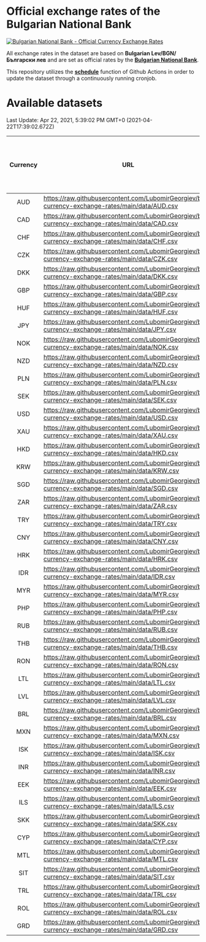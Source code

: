 # Official exchange rates of the Bulgarian National Bank

[![Bulgarian National Bank - Official Currency Exchange Rates](https://github.com/LubomirGeorgiev/bnb-currency-exchange-rates/actions/workflows/update-rates.yml/badge.svg?branch=main)](https://github.com/LubomirGeorgiev/bnb-currency-exchange-rates/actions/workflows/update-rates.yml)

All exchange rates in the dataset are based on **Bulgarian Lev/BGN/Български лев** and are set as official rates by the [**Bulgarian National Bank**](https://www.bnb.bg/Statistics/StExternalSector/StExchangeRates/StERForeignCurrencies/index.htm?toLang=_EN).

This repository utilizes the [**schedule**](https://docs.github.com/en/actions/reference/events-that-trigger-workflows) function of Github Actions in order to update the dataset through a continuously running cronjob.

# Available datasets

<!-- START LINKS (DO NOT EVER FU*ING DELETE THIS COMMENT FOR THE LOVE OF YOUR LIFE!!! IF YOU ARE CURIOS HOW IT WORKS, YOU CAN HAVE A LOOK AT ./src/updateReadme.ts) -->

Last Update: Apr 22, 2021, 5:39:02 PM GMT+0 (2021-04-22T17:39:02.672Z)

| Currency | URL                                                                                             | Number of records | Number of missing days that were filled in |
| :------: | ----------------------------------------------------------------------------------------------- | :---------------: | :----------------------------------------: |
|   AUD    | https://raw.githubusercontent.com/LubomirGeorgiev/bnb-currency-exchange-rates/main/data/AUD.csv |       7514        |                    2318                    |
|   CAD    | https://raw.githubusercontent.com/LubomirGeorgiev/bnb-currency-exchange-rates/main/data/CAD.csv |       7514        |                    2318                    |
|   CHF    | https://raw.githubusercontent.com/LubomirGeorgiev/bnb-currency-exchange-rates/main/data/CHF.csv |       7514        |                    2318                    |
|   CZK    | https://raw.githubusercontent.com/LubomirGeorgiev/bnb-currency-exchange-rates/main/data/CZK.csv |       7514        |                    2318                    |
|   DKK    | https://raw.githubusercontent.com/LubomirGeorgiev/bnb-currency-exchange-rates/main/data/DKK.csv |       7514        |                    2318                    |
|   GBP    | https://raw.githubusercontent.com/LubomirGeorgiev/bnb-currency-exchange-rates/main/data/GBP.csv |       7514        |                    2318                    |
|   HUF    | https://raw.githubusercontent.com/LubomirGeorgiev/bnb-currency-exchange-rates/main/data/HUF.csv |       7514        |                    2318                    |
|   JPY    | https://raw.githubusercontent.com/LubomirGeorgiev/bnb-currency-exchange-rates/main/data/JPY.csv |       7514        |                    2318                    |
|   NOK    | https://raw.githubusercontent.com/LubomirGeorgiev/bnb-currency-exchange-rates/main/data/NOK.csv |       7514        |                    2318                    |
|   NZD    | https://raw.githubusercontent.com/LubomirGeorgiev/bnb-currency-exchange-rates/main/data/NZD.csv |       7514        |                    2318                    |
|   PLN    | https://raw.githubusercontent.com/LubomirGeorgiev/bnb-currency-exchange-rates/main/data/PLN.csv |       7514        |                    2318                    |
|   SEK    | https://raw.githubusercontent.com/LubomirGeorgiev/bnb-currency-exchange-rates/main/data/SEK.csv |       7514        |                    2318                    |
|   USD    | https://raw.githubusercontent.com/LubomirGeorgiev/bnb-currency-exchange-rates/main/data/USD.csv |       7514        |                    2318                    |
|   XAU    | https://raw.githubusercontent.com/LubomirGeorgiev/bnb-currency-exchange-rates/main/data/XAU.csv |       7514        |                    2320                    |
|   HKD    | https://raw.githubusercontent.com/LubomirGeorgiev/bnb-currency-exchange-rates/main/data/HKD.csv |       7212        |                    2227                    |
|   KRW    | https://raw.githubusercontent.com/LubomirGeorgiev/bnb-currency-exchange-rates/main/data/KRW.csv |       7212        |                    2227                    |
|   SGD    | https://raw.githubusercontent.com/LubomirGeorgiev/bnb-currency-exchange-rates/main/data/SGD.csv |       7212        |                    2227                    |
|   ZAR    | https://raw.githubusercontent.com/LubomirGeorgiev/bnb-currency-exchange-rates/main/data/ZAR.csv |       7212        |                    2227                    |
|   TRY    | https://raw.githubusercontent.com/LubomirGeorgiev/bnb-currency-exchange-rates/main/data/TRY.csv |       5694        |                    1757                    |
|   CNY    | https://raw.githubusercontent.com/LubomirGeorgiev/bnb-currency-exchange-rates/main/data/CNY.csv |       5574        |                    1721                    |
|   HRK    | https://raw.githubusercontent.com/LubomirGeorgiev/bnb-currency-exchange-rates/main/data/HRK.csv |       5574        |                    1721                    |
|   IDR    | https://raw.githubusercontent.com/LubomirGeorgiev/bnb-currency-exchange-rates/main/data/IDR.csv |       5574        |                    1721                    |
|   MYR    | https://raw.githubusercontent.com/LubomirGeorgiev/bnb-currency-exchange-rates/main/data/MYR.csv |       5574        |                    1721                    |
|   PHP    | https://raw.githubusercontent.com/LubomirGeorgiev/bnb-currency-exchange-rates/main/data/PHP.csv |       5574        |                    1721                    |
|   RUB    | https://raw.githubusercontent.com/LubomirGeorgiev/bnb-currency-exchange-rates/main/data/RUB.csv |       5574        |                    1721                    |
|   THB    | https://raw.githubusercontent.com/LubomirGeorgiev/bnb-currency-exchange-rates/main/data/THB.csv |       5574        |                    1721                    |
|   RON    | https://raw.githubusercontent.com/LubomirGeorgiev/bnb-currency-exchange-rates/main/data/RON.csv |       5515        |                    1703                    |
|   LTL    | https://raw.githubusercontent.com/LubomirGeorgiev/bnb-currency-exchange-rates/main/data/LTL.csv |       5154        |                    1583                    |
|   LVL    | https://raw.githubusercontent.com/LubomirGeorgiev/bnb-currency-exchange-rates/main/data/LVL.csv |       4789        |                    1469                    |
|   BRL    | https://raw.githubusercontent.com/LubomirGeorgiev/bnb-currency-exchange-rates/main/data/BRL.csv |       4602        |                    1422                    |
|   MXN    | https://raw.githubusercontent.com/LubomirGeorgiev/bnb-currency-exchange-rates/main/data/MXN.csv |       4602        |                    1422                    |
|   ISK    | https://raw.githubusercontent.com/LubomirGeorgiev/bnb-currency-exchange-rates/main/data/ISK.csv |       4514        |                    1396                    |
|   INR    | https://raw.githubusercontent.com/LubomirGeorgiev/bnb-currency-exchange-rates/main/data/INR.csv |       4238        |                    1311                    |
|   EEK    | https://raw.githubusercontent.com/LubomirGeorgiev/bnb-currency-exchange-rates/main/data/EEK.csv |       3999        |                    1225                    |
|   ILS    | https://raw.githubusercontent.com/LubomirGeorgiev/bnb-currency-exchange-rates/main/data/ILS.csv |       3512        |                    1090                    |
|   SKK    | https://raw.githubusercontent.com/LubomirGeorgiev/bnb-currency-exchange-rates/main/data/SKK.csv |       2969        |                    911                     |
|   CYP    | https://raw.githubusercontent.com/LubomirGeorgiev/bnb-currency-exchange-rates/main/data/CYP.csv |       2908        |                    892                     |
|   MTL    | https://raw.githubusercontent.com/LubomirGeorgiev/bnb-currency-exchange-rates/main/data/MTL.csv |       2606        |                    801                     |
|   SIT    | https://raw.githubusercontent.com/LubomirGeorgiev/bnb-currency-exchange-rates/main/data/SIT.csv |       2544        |                    780                     |
|   TRL    | https://raw.githubusercontent.com/LubomirGeorgiev/bnb-currency-exchange-rates/main/data/TRL.csv |       1818        |                    559                     |
|   ROL    | https://raw.githubusercontent.com/LubomirGeorgiev/bnb-currency-exchange-rates/main/data/ROL.csv |       1697        |                    524                     |
|   GRD    | https://raw.githubusercontent.com/LubomirGeorgiev/bnb-currency-exchange-rates/main/data/GRD.csv |        361        |                    109                     |

<!-- END LINKS (DO NOT EVER FU*ING DELETE THIS COMMENT FOR THE LOVE OF YOUR LIFE!!! IF YOU ARE CURIOS HOW IT WORKS, YOU CAN HAVE A LOOK AT ./src/updateReadme.ts) -->
